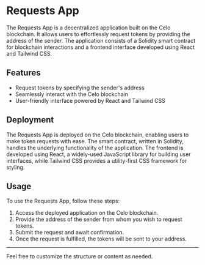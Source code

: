# Requests App

The Requests App is a decentralized application built on the Celo blockchain. It allows users to effortlessly request tokens by providing the address of the sender. The application consists of a Solidity smart contract for blockchain interactions and a frontend interface developed using React and Tailwind CSS.

## Features

- Request tokens by specifying the sender's address
- Seamlessly interact with the Celo blockchain
- User-friendly interface powered by React and Tailwind CSS

## Deployment

The Requests App is deployed on the Celo blockchain, enabling users to make token requests with ease. The smart contract, written in Solidity, handles the underlying functionality of the application. The frontend is developed using React, a widely-used JavaScript library for building user interfaces, while Tailwind CSS provides a utility-first CSS framework for styling.

## Usage

To use the Requests App, follow these steps:

1. Access the deployed application on the Celo blockchain.
2. Provide the address of the sender from whom you wish to request tokens.
3. Submit the request and await confirmation.
4. Once the request is fulfilled, the tokens will be sent to your address.



---

Feel free to customize the structure or content as needed.